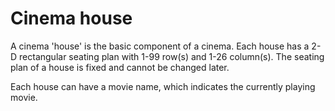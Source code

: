# Cinema house

A cinema 'house' is the basic component of a cinema. 
Each house has a 2-D rectangular seating plan with 1-99 row(s) and 1-26 column(s). 
The seating plan of a house is fixed and cannot be changed later.

Each house can have a movie name, which indicates the currently playing movie.